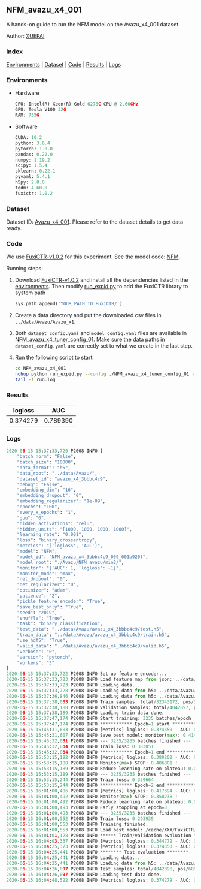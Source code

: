 ## NFM_avazu_x4_001

A hands-on guide to run the NFM model on the Avazu_x4_001 dataset.

Author: [XUEPAI](https://github.com/xue-pai)

### Index
[Environments](#Environments) | [Dataset](#Dataset) | [Code](#Code) | [Results](#Results) | [Logs](#Logs)

### Environments
+ Hardware

  ```python
  CPU: Intel(R) Xeon(R) Gold 6278C CPU @ 2.60GHz
  GPU: Tesla V100 32G
  RAM: 755G

  ```

+ Software

  ```python
  CUDA: 10.2
  python: 3.6.4
  pytorch: 1.0.0
  pandas: 0.22.0
  numpy: 1.19.2
  scipy: 1.5.4
  sklearn: 0.22.1
  pyyaml: 5.4.1
  h5py: 2.8.0
  tqdm: 4.60.0
  fuxictr: 1.0.2
  ```

### Dataset
Dataset ID: [Avazu_x4_001](https://github.com/openbenchmark/BARS/blob/master/ctr_prediction/datasets/Avazu/README.md#Avazu_x4_001). Please refer to the dataset details to get data ready.

### Code

We use [FuxiCTR-v1.0.2](https://github.com/xue-pai/FuxiCTR/tree/v1.0.2) for this experiment. See the model code: [NFM](https://github.com/xue-pai/FuxiCTR/blob/v1.0.2/fuxictr/pytorch/models/NFM.py).

Running steps:

1. Download [FuxiCTR-v1.0.2](https://github.com/xue-pai/FuxiCTR/archive/refs/tags/v1.0.2.zip) and install all the dependencies listed in the [environments](#environments). Then modify [run_expid.py](./run_expid.py#L5) to add the FuxiCTR library to system path
    
    ```python
    sys.path.append('YOUR_PATH_TO_FuxiCTR/')
    ```

2. Create a data directory and put the downloaded csv files in `../data/Avazu/Avazu_x1`.

3. Both `dataset_config.yaml` and `model_config.yaml` files are available in [NFM_avazu_x4_tuner_config_01](./NFM_avazu_x4_tuner_config_01). Make sure the data paths in `dataset_config.yaml` are correctly set to what we create in the last step.

4. Run the following script to start.

    ```bash
    cd NFM_avazu_x4_001
    nohup python run_expid.py --config ./NFM_avazu_x4_tuner_config_01 --expid NFM_avazu_x4_009_d6601a18 --gpu 0 > run.log &
    tail -f run.log
    ```

### Results

| logloss | AUC  |
|:--------------------:|:--------------------:|
| 0.374279 | 0.789390  |


### Logs
```python
2020-06-15 15:37:33,720 P2008 INFO {
    "batch_norm": "False",
    "batch_size": "10000",
    "data_format": "h5",
    "data_root": "../data/Avazu/",
    "dataset_id": "avazu_x4_3bbbc4c9",
    "debug": "False",
    "embedding_dim": "16",
    "embedding_dropout": "0",
    "embedding_regularizer": "1e-09",
    "epochs": "100",
    "every_x_epochs": "1",
    "gpu": "0",
    "hidden_activations": "relu",
    "hidden_units": "[1000, 1000, 1000, 1000]",
    "learning_rate": "0.001",
    "loss": "binary_crossentropy",
    "metrics": "['logloss', 'AUC']",
    "model": "NFM",
    "model_id": "NFM_avazu_x4_3bbbc4c9_009_601b920f",
    "model_root": "./Avazu/NFM_avazu/min2/",
    "monitor": "{'AUC': 1, 'logloss': -1}",
    "monitor_mode": "max",
    "net_dropout": "0",
    "net_regularizer": "0",
    "optimizer": "adam",
    "patience": "2",
    "pickle_feature_encoder": "True",
    "save_best_only": "True",
    "seed": "2019",
    "shuffle": "True",
    "task": "binary_classification",
    "test_data": "../data/Avazu/avazu_x4_3bbbc4c9/test.h5",
    "train_data": "../data/Avazu/avazu_x4_3bbbc4c9/train.h5",
    "use_hdf5": "True",
    "valid_data": "../data/Avazu/avazu_x4_3bbbc4c9/valid.h5",
    "verbose": "0",
    "version": "pytorch",
    "workers": "3"
}
2020-06-15 15:37:33,722 P2008 INFO Set up feature encoder...
2020-06-15 15:37:33,723 P2008 INFO Load feature_map from json: ../data/Avazu/avazu_x4_3bbbc4c9/feature_map.json
2020-06-15 15:37:33,723 P2008 INFO Loading data...
2020-06-15 15:37:33,728 P2008 INFO Loading data from h5: ../data/Avazu/avazu_x4_3bbbc4c9/train.h5
2020-06-15 15:37:36,846 P2008 INFO Loading data from h5: ../data/Avazu/avazu_x4_3bbbc4c9/valid.h5
2020-06-15 15:37:38,083 P2008 INFO Train samples: total/32343172, pos/5492052, neg/26851120, ratio/16.98%
2020-06-15 15:37:38,188 P2008 INFO Validation samples: total/4042897, pos/686507, neg/3356390, ratio/16.98%
2020-06-15 15:37:38,189 P2008 INFO Loading train data done.
2020-06-15 15:37:47,174 P2008 INFO Start training: 3235 batches/epoch
2020-06-15 15:37:47,174 P2008 INFO ************ Epoch=1 start ************
2020-06-15 15:45:31,603 P2008 INFO [Metrics] logloss: 0.374350 - AUC: 0.789300
2020-06-15 15:45:31,607 P2008 INFO Save best model: monitor(max): 0.414951
2020-06-15 15:45:32,031 P2008 INFO --- 3235/3235 batches finished ---
2020-06-15 15:45:32,084 P2008 INFO Train loss: 0.383051
2020-06-15 15:45:32,084 P2008 INFO ************ Epoch=1 end ************
2020-06-15 15:53:15,182 P2008 INFO [Metrics] logloss: 0.380202 - AUC: 0.787004
2020-06-15 15:53:15,188 P2008 INFO Monitor(max) STOP: 0.406801 !
2020-06-15 15:53:15,189 P2008 INFO Reduce learning rate on plateau: 0.000100
2020-06-15 15:53:15,189 P2008 INFO --- 3235/3235 batches finished ---
2020-06-15 15:53:15,244 P2008 INFO Train loss: 0.339664
2020-06-15 15:53:15,244 P2008 INFO ************ Epoch=2 end ************
2020-06-15 16:01:00,486 P2008 INFO [Metrics] logloss: 0.417394 - AUC: 0.775632
2020-06-15 16:01:00,492 P2008 INFO Monitor(max) STOP: 0.358238 !
2020-06-15 16:01:00,492 P2008 INFO Reduce learning rate on plateau: 0.000010
2020-06-15 16:01:00,493 P2008 INFO Early stopping at epoch=3
2020-06-15 16:01:00,493 P2008 INFO --- 3235/3235 batches finished ---
2020-06-15 16:01:00,552 P2008 INFO Train loss: 0.293939
2020-06-15 16:01:00,553 P2008 INFO Training finished.
2020-06-15 16:01:00,553 P2008 INFO Load best model: /cache/XXX/FuxiCTR/benchmarks/Avazu/NFM_avazu/min2/avazu_x4_3bbbc4c9/NFM_avazu_x4_3bbbc4c9_009_601b920f_model.ckpt
2020-06-15 16:01:01,128 P2008 INFO ****** Train/validation evaluation ******
2020-06-15 16:04:03,337 P2008 INFO [Metrics] logloss: 0.344772 - AUC: 0.837206
2020-06-15 16:04:25,373 P2008 INFO [Metrics] logloss: 0.374350 - AUC: 0.789300
2020-06-15 16:04:25,441 P2008 INFO ******** Test evaluation ********
2020-06-15 16:04:25,441 P2008 INFO Loading data...
2020-06-15 16:04:25,441 P2008 INFO Loading data from h5: ../data/Avazu/avazu_x4_3bbbc4c9/test.h5
2020-06-15 16:04:26,097 P2008 INFO Test samples: total/4042898, pos/686507, neg/3356391, ratio/16.98%
2020-06-15 16:04:26,097 P2008 INFO Loading test data done.
2020-06-15 16:04:48,522 P2008 INFO [Metrics] logloss: 0.374279 - AUC: 0.789390

```

